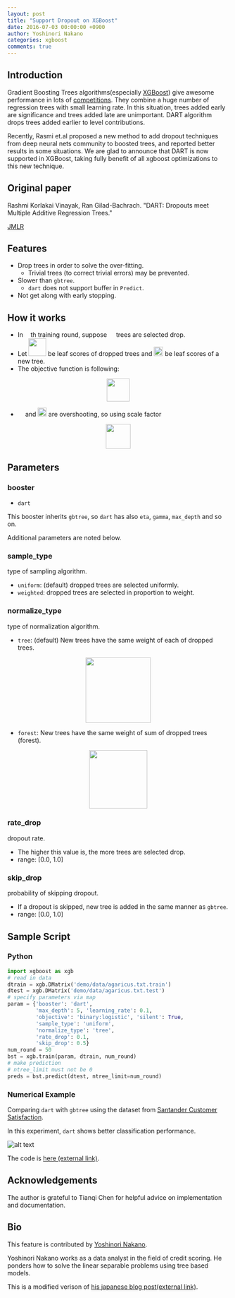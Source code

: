 ```yaml
---
layout: post
title: "Support Dropout on XGBoost"
date: 2016-07-03 00:00:00 +0900
author: Yoshinori Nakano
categories: xgboost
comments: true
---
```


## Introduction
Gradient Boosting Trees algorithms(especially [XGBoost](https://github.com/dmlc/xgboost)) give awesome performance in lots of [competitions](https://github.com/dmlc/xgboost/tree/master/demo#machine-learning-challenge-winning-solutions).
They combine a huge number of regression trees with small learning rate.
In this situation, trees added early are significance and trees added late are unimportant.
DART algorithm drops trees added earlier to level contributions.

Recently, Rasmi et.al proposed a new method to add dropout techniques from deep neural nets community to boosted trees, and reported better results in some situations.
We are glad to announce that DART is now supported in XGBoost, taking fully benefit of all xgboost optimizations to this new technique.

## Original paper
Rashmi Korlakai Vinayak, Ran Gilad-Bachrach. "DART: Dropouts meet Multiple Additive Regression Trees."

[JMLR](http://www.jmlr.org/proceedings/papers/v38/korlakaivinayak15.pdf)

## Features
- Drop trees in order to solve the over-fitting.
  - Trivial trees (to correct trivial errors) may be prevented.
- Slower than `gbtree`.
  - `dart` does not support buffer in `Predict`.
- Not get along with early stopping.

## How it works
- In <img src="https://raw.githubusercontent.com/marugari/web-data/master/xgboost/dart/dart_m.png" height=9px> th training round, suppose <img src="https://raw.githubusercontent.com/marugari/web-data/master/xgboost/dart/dart_k.png" height=13px> trees are selected drop.
- Let <img src="https://raw.githubusercontent.com/marugari/web-data/master/xgboost/dart/dart_dropped_trees.png" height=40px> be leaf scores of dropped trees and <img src="https://raw.githubusercontent.com/marugari/web-data/master/xgboost/dart/dart_new_tree.png" height=21px> be leaf scores of a new tree.
- The objective function is following:

<div style="text-align:center;">
<img src="https://raw.githubusercontent.com/marugari/web-data/master/xgboost/dart/dart_obj.png" height=52px>
</div>

- <img src="https://raw.githubusercontent.com/marugari/web-data/master/xgboost/dart/dart_d.png" height=13px> and <img src="https://raw.githubusercontent.com/marugari/web-data/master/xgboost/dart/dart_tilde_f.png" height=20px> are overshooting, so using scale factor

<div style="text-align:center;">
<img src="https://raw.githubusercontent.com/marugari/web-data/master/xgboost/dart/dart_overshooting.png" height=56px>
</div>

## Parameters
### booster
* `dart`

This booster inherits `gbtree`, so `dart` has also `eta`, `gamma`, `max_depth` and so on.

Additional parameters are noted below.

### sample_type
type of sampling algorithm.
* `uniform`: (default) dropped trees are selected uniformly.
* `weighted`: dropped trees are selected in proportion to weight.

### normalize_type
type of normalization algorithm.
* `tree`: (default) New trees have the same weight of each of dropped trees.

<div style="text-align:center;">
<img src="https://raw.githubusercontent.com/marugari/web-data/master/xgboost/dart/dart_normalize_tree.png" height=148px>
</div>

* `forest`: New trees have the same weight of sum of dropped trees (forest).

<div style="text-align:center;">
<img src="https://raw.githubusercontent.com/marugari/web-data/master/xgboost/dart/dart_normalize_forest.png" height=132px>
</div>

### rate_drop
dropout rate.
- The higher this value is, the more trees are selected drop.
- range: [0.0, 1.0]

### skip_drop
probability of skipping dropout.
- If a dropout is skipped, new tree is added in the same manner as `gbtree`.
- range: [0.0, 1.0]

## Sample Script
### Python
```python
import xgboost as xgb
# read in data
dtrain = xgb.DMatrix('demo/data/agaricus.txt.train')
dtest = xgb.DMatrix('demo/data/agaricus.txt.test')
# specify parameters via map
param = {'booster': 'dart',
         'max_depth': 5, 'learning_rate': 0.1,
         'objective': 'binary:logistic', 'silent': True,
         'sample_type': 'uniform',
         'normalize_type': 'tree',
         'rate_drop': 0.1,
         'skip_drop': 0.5}
num_round = 50
bst = xgb.train(param, dtrain, num_round)
# make prediction
# ntree_limit must not be 0
preds = bst.predict(dtest, ntree_limit=num_round)
```

### Numerical Example
Comparing `dart` with `gbtree` using the dataset from [Santander Customer Satisfaction](https://www.kaggle.com/c/santander-customer-satisfaction).

In this experiment, `dart` shows better classification performance.

![alt text](https://raw.githubusercontent.com/dmlc/web-data/master/xgboost/dart/dart_experiment.png)

The code is [here (external link)](https://github.com/marugari/Notebooks/blob/master/test_dart.ipynb).

## Acknowledgements
The author is grateful to Tianqi Chen for helpful advice on implementation and documentation.

## Bio
This feature is contributed by [Yoshinori Nakano](https://twitter.com/marugari2).

Yoshinori Nakano works as a data analyst in the field of credit scoring.
He ponders how to solve the linear separable problems using tree based models.

This is a modified verison of [his japanese blog post(external link)](http://marugari2.hatenablog.jp/entry/2016/06/10/073306).
